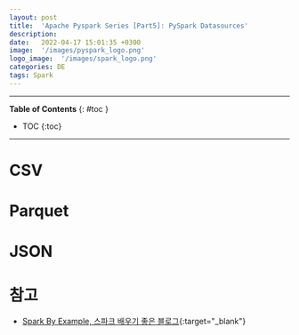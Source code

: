 ```yaml
---
layout: post
title:  'Apache Pyspark Series [Part5]: PySpark Datasources'
description: 
date:   2022-04-17 15:01:35 +0300
image:  '/images/pyspark_logo.png'
logo_image:  '/images/spark_logo.png'
categories: DE
tags: Spark
---
```

---

**Table of Contents**
{: #toc }
*  TOC
{:toc}

---

# CSV

# Parquet

# JSON




# 참고

- [Spark By Example, 스파크 배우기 좋은 블로그](https://sparkbyexamples.com/){:target="_blank"}